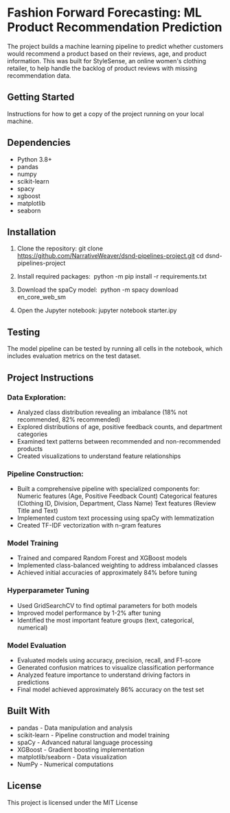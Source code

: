 # Fashion Forward Forecasting: ML Product Recommendation Prediction
The project builds a machine learning pipeline to predict whether customers would recommend a product based on their reviews, age, and product information. This was built for StyleSense, an online women's clothing retailer, to help handle the backlog of product reviews with missing recommendation data.

## Getting Started
Instructions for how to get a copy of the project running on your local machine.

## Dependencies
- Python 3.8+
- pandas
- numpy
- scikit-learn
- spacy
- xgboost
- matplotlib
- seaborn

## Installation
1. Clone the repository:
    git clone https://github.com/NarrativeWeaver/dsnd-pipelines-project.git
   cd dsnd-pipelines-project
   
2. Install required packages:
    python -m pip install -r requirements.txt
   
3. Download the spaCy model:
    python -m spacy download en_core_web_sm
   
4. Open the Jupyter notebook:
   jupyter notebook starter.ipy


## Testing
The model pipeline can be tested by running all cells in the notebook, which includes evaluation metrics on the test dataset.

## Project Instructions

### Data Exploration:
- Analyzed class distribution revealing an imbalance (18% not recommended, 82% recommended)
- Explored distributions of age, positive feedback counts, and department categories
- Examined text patterns between recommended and non-recommended products
- Created visualizations to understand feature relationships

### Pipeline Construction:
- Built a comprehensive pipeline with specialized components for:
   Numeric features (Age, Positive Feedback Count)
   Categorical features (Clothing ID, Division, Department, Class Name)
   Text features (Review Title and Text)
- Implemented custom text processing using spaCy with lemmatization
- Created TF-IDF vectorization with n-gram features

### Model Training
- Trained and compared Random Forest and XGBoost models
- Implemented class-balanced weighting to address imbalanced classes
- Achieved initial accuracies of approximately 84% before tuning

### Hyperparameter Tuning
- Used GridSearchCV to find optimal parameters for both models
- Improved model performance by 1-2% after tuning
- Identified the most important feature groups (text, categorical, numerical)

### Model Evaluation
- Evaluated models using accuracy, precision, recall, and F1-score
- Generated confusion matrices to visualize classification performance
- Analyzed feature importance to understand driving factors in predictions
- Final model achieved approximately 86% accuracy on the test set

## Built With
- pandas - Data manipulation and analysis
- scikit-learn - Pipeline construction and model training
- spaCy - Advanced natural language processing
- XGBoost - Gradient boosting implementation
- matplotlib/seaborn - Data visualization
- NumPy - Numerical computations

## License
This project is licensed under the MIT License 
